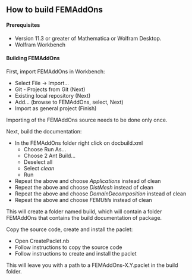 
## How to build FEMAddOns


#### Prerequisites
* Version 11.3 or greater of Mathematica or Wolfram Desktop.
* Wolfram Workbench

#### Building FEMAddOns 
First, import FEMAddOns in Workbench:
* Select File -> Import...
* Git - Projects from Git (Next)
* Existing local repository (Next)
* Add... (browse to FEMAddOns, select, Next)
* Import as general project (Finish)

Importing of the FEMAddOns source needs to be done only once.


Next, build the documentation:
* In the FEMAddOns folder right click on docbuild.xml
  * Choose Run As...
  * Choose 2 Ant Build...
  * Deselect all 
  * Select *clean*
  * Run
* Repeat the above and choose *Applications* instead of clean
* Repeat the above and choose *DistMesh* instead of clean
* Repeat the above and choose *DomainDecomposition* instead of clean
* Repeat the above and choose *FEMUtils* instead of clean

This will create a folder named build, which will contain a folder FEMAddOns that contains the build documentation of package.

Copy the source code, create and install the paclet:
* Open CreatePaclet.nb
* Follow instructions to copy the source code
* Follow instructions to create and install the paclet

This will leave you with a path to a FEMAddOns-X.Y.paclet in the build folder.
